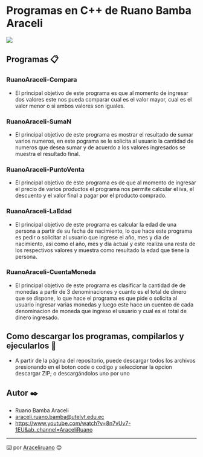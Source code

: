 # Programas en C++ de Ruano Bamba Araceli
![](https://qph.fs.quoracdn.net/main-qimg-d385a3cca01699556490f88baa50d00a)

## Programas 📋

### RuanoAraceli-Compara 

+ El principal objetivo de este programa es que al momento de ingresar dos valores este nos pueda comparar cual es el valor mayor, cual es el valor menor o si ambos valores son iguales. 

### RuanoAraceli-SumaN

+ El principal objetivo de este programa es mostrar el resultado de sumar varios numeros, en este pograma se le solicita al usuario la cantidad de numeros que desea sumar y de acuerdo a los valores ingresados se muestra el resultado final.

### RuanoAraceli-PuntoVenta

+ El principal objetivo de este programa es de que al momento de ingresar el precio de varios productos el programa nos permite calcular el iva, el descuento y el valor final a pagar por el producto comprado.

### RuanoAraceli-LaEdad

+ El principal objetivo de este programa es calcular la edad de una persona a partir de su fecha de nacimiento, lo que hace este programa es pedir o solicitar al usuario que ingrese el año, mes y dia de nacimiento, asi como el año, mes y dia actual y este realiza una resta de los respectivos valores y muestra como resultado la edad que tiene la persona.

### RuanoAraceli-CuentaMoneda

+ El principal objetivo de este programa es clasificar la cantidad de de monedas a partir de 3 denominaciones y cuanto es el total de dinero que se dispone, lo que hace el programa es que pide o solicita al usuario ingresar varias monedas y luego este hace un cuenteo de cada denominacion de moneda que ingreso el usuario y cual es el total de dinero ingresado.


## Como descargar los programas, compilarlos y ejecularlos 🔧

* A partir de la página del repositorio, puede descargar todos los archivos presionando en el boton code o codigo y seleccionar la opcion descargar ZIP; o descargándolos uno por uno


## Autor ✒️
* Ruano Bamba Araceli
* araceli.ruano.bamba@utelvt.edu.ec
* https://www.youtube.com/watch?v=8n7vUv7-1EU&ab_channel=AraceliRuano

---
⌨️ por [Araceliruano](https://github.com/Araceliruano) 😊
